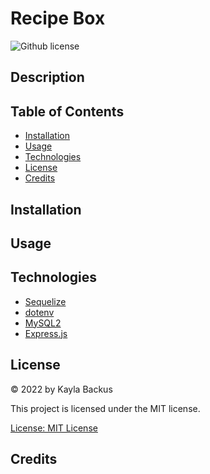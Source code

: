# Recipe Box
![Github license](https://img.shields.io/badge/license-MIT-blue.svg)

## Description

## Table of Contents
- [Installation](#installation)
- [Usage](#usage)
- [Technologies](#technologies)
- [License](#license)
- [Credits](#credits)

## Installation

## Usage

## Technologies
- [Sequelize](https://www.npmjs.com/package/sequelize)
- [dotenv](https://www.npmjs.com/package/dotenv)
- [MySQL2](https://www.npmjs.com/package/mysql2)
- [Express.js](https://www.npmjs.com/package/express)

## License
&copy; 2022 by Kayla Backus

This project is licensed under the MIT license.

[License: MIT License](https://opensource.org/licenses/MIT)

## Credits